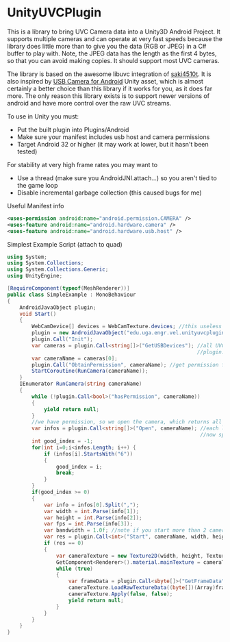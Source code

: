 UnityUVCPlugin
=========

This is a library to bring UVC Camera data into a Unity3D Android Project.  It supports multiple cameras and can operate at very fast speeds because the library does little more than to give you the data (RGB or JPEG) in a C# buffer to play with.  Note, the JPEG data has the length as the first 4 bytes, so that you can avoid making copies.  It should support most UVC cameras.  

The library is based on the awesome libuvc integration of [saki4510t](https://github.com/saki4510t/UVCCamera).  It is also inspired by [USB Camera for Android](https://assetstore.unity.com/packages/tools/integration/usb-camera-for-unity-android-151744) Unity asset, which is almost certainly a better choice than this library if it works for you, as it does far more.  The only reason this library exists is to support newer versions of android and have more control over the raw UVC streams.  

To use in Unity you must:
* Put the built plugin into Plugins/Android
* Make sure your manifest includes usb host and camera permissions
* Target Android 32 or higher (it may work at lower, but it hasn't been tested)

For stability at very high frame rates you may want to
* Use a thread (make sure you AndroidJNI.attach...) so you aren't tied to the game loop
* Disable incremental garbage collection (this caused bugs for me)

Useful Manifest info
```xml
<uses-permission android:name="android.permission.CAMERA" />
<uses-feature android:name="android.hardware.camera" />
<uses-feature android:name="android.hardware.usb.host" />
```
Simplest Example Script (attach to quad)
```csharp
using System;
using System.Collections;
using System.Collections.Generic;
using UnityEngine;

[RequireComponent(typeof(MeshRenderer))]
public class SimpleExample : MonoBehaviour
{
	AndroidJavaObject plugin;
	void Start()
	{
		WebCamDevice[] devices = WebCamTexture.devices; //this useless line of code causes Unity to include camera permissions
		plugin = new AndroidJavaObject("edu.uga.engr.vel.unityuvcplugin.UnityUVCPlugin"); //declare plugin in the class
		plugin.Call("Init");
		var cameras = plugin.Call<string[]>("GetUSBDevices"); //all UVC devices available
															  //plugin.Call<string>("GetUSBDeviceInfo", cameras[0]); //more info for the camera (optional)
		var cameraName = cameras[0];
		plugin.Call("ObtainPermission", cameraName); //get permission first
		StartCoroutine(RunCamera(cameraName));
	}
	IEnumerator RunCamera(string cameraName)
	{
		while (!plugin.Call<bool>("hasPermission", cameraName))
		{
			yield return null;
		}
		//we have permission, so we open the camera, which returns all resolutions/fps
		var infos = plugin.Call<string[]>("Open", cameraName); //each line has the format (TYPE,RES_X,RES_Y,FPS).  Type will (probably) be 4 (YUV) or 6 (MJPEG).  Currently, the library only supports MJPEG, so filter out the 4s.
															   //now split up infos
		int good_index = -1;
		for(int i=0;i<infos.Length; i++) {
			if (infos[i].StartsWith("6"))
			{
				good_index = i;
				break;
			}
		}
		if(good_index >= 0)
		{
			var info = infos[0].Split(",");
			var width = int.Parse(info[1]);
			var height = int.Parse(info[2]);
			var fps = int.Parse(info[3]);
			var bandwidth = 1.0f; //note if you start more than 2 cameras, you should reduce this.  You may not get the framerate you want, but it won't crash
			var res = plugin.Call<int>("Start", cameraName, width, height, fps, 2, bandwidth);  //at this point, the camera should streaming
			if (res == 0)
			{
				var cameraTexture = new Texture2D(width, height, TextureFormat.RGB24, false, true);
				GetComponent<Renderer>().material.mainTexture = cameraTexture;
				while (true)
				{
					var frameData = plugin.Call<sbyte[]>("GetFrameData", cameraName);
					cameraTexture.LoadRawTextureData((byte[])(Array)frameData);
					cameraTexture.Apply(false, false);
					yield return null;
				}
			}
		}
	}
}
```


